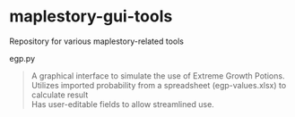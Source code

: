 # maplestory-gui-tools
Repository for various maplestory-related tools

egp.py
> A graphical interface to simulate the use of Extreme Growth Potions.  
> Utilizes imported probability from a spreadsheet (egp-values.xlsx) to calculate result  
> Has user-editable fields to allow streamlined use.  
